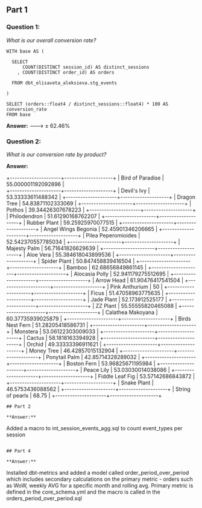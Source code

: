 ## Part 1

### Question 1: 

_What is our overall conversion rate?_

```
WITH base AS (

  SELECT 
      COUNT(DISTINCT session_id) AS distinct_sessions
    , COUNT(DISTINCT order_id) AS orders
    
  FROM dbt_elisaveta_aleksieva.stg_events
  
)

SELECT (orders::float4 / distinct_sessions::float4) * 100 AS conversion_rate
FROM base 
```

**Answer:**
---> ± 62.46%

### Question 2: 
_What is our conversion rate by product?_

**Answer:**

+---------------------+--------------------+
| Bird of Paradise    | 55.000001192092896 |  
+---------------------+--------------------+
| Devil's Ivy         | 53.33333611488342  |
+---------------------+--------------------+
| Dragon Tree         | 54.83871102333069  |
+---------------------+--------------------+
| Pothos              | 39.34426307678223  |
+---------------------+--------------------+
| Philodendron        | 51.61290168762207  |
+---------------------+--------------------+
| Rubber Plant        | 59.25925970077515  |
+---------------------+--------------------+
| Angel Wings Begonia | 52.45901346206665  |
+---------------------+--------------------+
| Pilea Peperomioides | 52.542370557785034 |
+---------------------+--------------------+
| Majesty Palm        | 56.71641826629639  |
+---------------------+--------------------+
| Aloe Vera           | 55.384618043899536 |
+---------------------+--------------------+
| Spider Plant        | 50.847458839416504 |
+---------------------+--------------------+
| Bamboo              | 62.68656849861145  |
+---------------------+--------------------+
| Alocasia Polly      | 52.941179275512695 |
+---------------------+--------------------+
| Arrow Head          | 61.90476417541504  |
+---------------------+--------------------+
| Pink Anthurium      | 50                 |
+---------------------+--------------------+
| Ficus               | 51.47058963775635  |
+---------------------+--------------------+
| Jade Plant          | 52.173912525177    |
+---------------------+--------------------+
| ZZ Plant            | 55.55555820465088  |
+---------------------+--------------------+
| Calathea Makoyana   | 60.37735939025879  |
+---------------------+--------------------+
| Birds Nest Fern     | 51.28205418586731  |
+---------------------+--------------------+
| Monstera            | 53.06122303009033  |
+---------------------+--------------------+
| Cactus              | 58.1818163394928   |
+---------------------+--------------------+
| Orchid              | 49.33333396911621  |
+---------------------+--------------------+
| Money Tree          | 46.42857015132904  |
+---------------------+--------------------+
| Ponytail Palm       | 42.85714328289032  |
+---------------------+--------------------+
| Boston Fern         | 53.96825671195984  |
+---------------------+--------------------+
| Peace Lily          | 53.03030014038086  |
+---------------------+--------------------+
| Fiddle Leaf Fig     | 53.57142686843872  |
+---------------------+--------------------+
| Snake Plant         | 46.5753436088562   |
+---------------------+--------------------+
| String of pearls    | 68.75              |
+---------------------+--------------------+

```
## Part 2

**Answer:** 
```
Added a macro to int_session_events_agg.sql to count event_types per session

```

## Part 4 

**Answer:** 
```
Installed dbt-metrics and added a model called order_period_over_period which includes secondary calculations on the primary metric - orders such as WoW, weekly AVG for a specific month and rolling avg. Primary metric is defined in the core_schema.yml and the macro is called in the orders_period_over_period.sql
```
